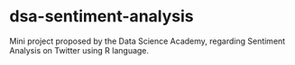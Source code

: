 # dsa-sentiment-analysis
Mini project proposed by the Data Science Academy, regarding Sentiment Analysis on Twitter using R language.
